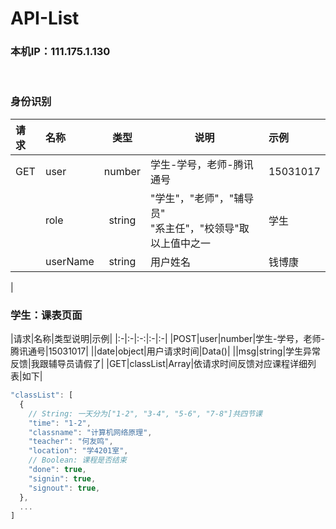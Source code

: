 # API-List

### 本机IP：111.175.1.130

<br/>

### 身份识别

|请求|名称|类型|说明|示例|
|:-|:-|:-:|-|:-|
|GET|user|number|学生-学号，老师-腾讯通号|15031017|
||role|string|"学生"，"老师"，"辅导员"<br/>"系主任"，"校领导"取以上值中之一|学生|
||userName|string|用户姓名|钱博康|
|
<br/>

### 学生：课表页面

|请求|名称|类型说明|示例|
|:-|:-|:-:|:-|:-|
|POST|user|number|学生-学号，老师-腾讯通号|15031017|
||date|object|用户请求时间|Data()|
||msg|string|学生异常反馈|我跟辅导员请假了|
|GET|classList|Array|依请求时间反馈对应课程详细列表|如下|

````javascript
"classList": [
  {
    // String: 一天分为["1-2", "3-4", "5-6", "7-8"]共四节课
    "time": "1-2",
    "classname": "计算机网络原理",
    "teacher": "何友鸣",
    "location": "学4201室",
    // Boolean: 课程是否结束
    "done": true, 
    "signin": true,
    "signout": true,
  },
  ...
]
````

<br/><br/><br/><br/>
